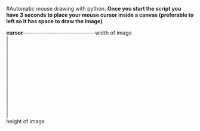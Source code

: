 #Automatic mouse drawing with python.
**Once you start the script you have 3 seconds to place your mouse cursor inside a canvas (preferable to left so it has space to draw the image)**


**cursor**------------------------------width of image<br />
|
<br />
|
<br />
|
<br />
|
<br />
|
<br />
|
<br />
|
<br />
|
<br />
|
<br />
|
<br />
|
<br />
|
<br />
|
<br />
height of image
